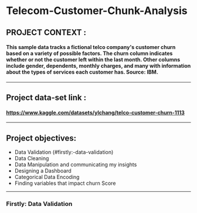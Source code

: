 # Telecom-Customer-Chunk-Analysis

## PROJECT CONTEXT :
#### This sample data tracks a fictional telco company's customer churn based on a variety of possible factors. The churn column indicates whether or not the customer left within the last month. Other columns include gender, dependents, monthly charges, and many with information about the types of services each customer has. Source: IBM.
-------------------------------------------------
## Project data-set link : 
#### https://www.kaggle.com/datasets/ylchang/telco-customer-churn-1113
-------------------------------------------------
## Project objectives:
- Data Validation (#firstly:-data-validation)
- Data Cleaning
- Data Manipulation and communicating my insights
- Designing a Dashboard
- Categorical Data Encoding
- Finding variables that impact churn Score
----------------------------------------------------------------------------
### Firstly: Data Validation
